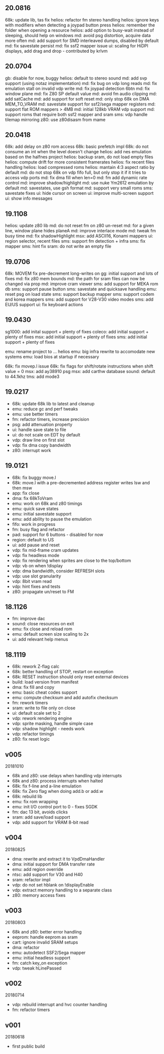 ## 20.0816

68k: update lib, tas fix
helios: refactor fm stereo handling
helios: ignore keys with modifiers when detecting a joypad button press
helios: remember the folder when opening a resource
helios: add option to busy-wait instead of sleeping, should help on windows
md: avoid psg distortion, acquire data more often
md: add support for SMD interleaved dumps, disabled by default
md: fix savestate persist
md: fix ssf2 mapper issue
ui: scaling for HiDPI displays, add drag and drop - contributed by krlvm

## 20.0704
gb: disable for now, buggy
helios: default to stereo sound
md: add svp support (using notaz implementation)
md: fix bug on vdp long reads
md: fix emulation stall on invalid vdp write
md: fix joypad detection 6btn
md: fix window plane
md: fix Z80 SP default value
md: avoid fm audio clipping
md: add satCache
md: add support for soft reset
md: only stop 68k on DMA MEM_TO_VRAM
md: savestate support for ssf2/sega mapper registers
md: support flat ROM mappers > 4MB
md: initial 128kb VRAM vdp support
md: support roms that require both ssf2 mapper and sram
sms: vdp handle tilemap mirroring
z80: use z80disasm from mame

## 20.0418
68k: add delay on z80 rom access
68k: basic prefetch impl
68k: do not consume an int when the level doesn't change
helios: add nes emulation based on the halfnes project
helios: backup sram, do not load empty files
helios: compute drift for more consistent framerates
helios: fix recent files handling
helios: load compressed roms
helios: mantain 4:3 aspect ratio by default
md: do not stop 68k on vdp fifo full, but only stop it if it tries to access vdp ports
md: fix dma fill when len=0
md: fm add dynamic rate control
md: improve shadow/highlight
md: use nuke Ym2612 emulation by default
md: savestates, use gsh format
md: support very small roms
sms: savestate fixes
ui: hide cursor on screen
ui: improve multi-screen support
ui: show info messages

## 19.1108
helios: update z80 lib
md: do not reset fm on z80 un-reset
md: for a given line, window plane hides planeA
md: improve interlace mode
md: tweak fm busy time
md: fix shadowHighlight
msx: add ASCII16, Konami mappers
ui: region selector, recent files
sms: support fm detection + infra
sms: fix mapper
sms: hint fix
sram: do not write an empty file

## 19.0706
68k: MOVEM fix pre-decrement long-writes on
gg: initial support and lots of fixes
md: fix z80 mem bounds
md: the path for sram files can now be changed via prop
md: improve cram viewer
sms: add support for MEKA rom db
sms: support pause button
sms: savestate and quicksave handling
emu: reset psg on load state
sms: support backup mapper
sms: support codem and korea mappers
sms: add support for V28-V30 video modes
sms: add EU/US support
ui: fix keyboard actions

## 19.0430
sg1000: add inital support + plenty of fixes
coleco: add initial support + plenty of fixes
msx: add initial support + plenty of fixes
sms: add initial support + plenty of fixes

emu: rename project to ... helios
emu: big infra rewrite to accomodate new systems
emu: load bios at startup if necessary

68k: fix movep.l issue
68k: fix flags for shift/rotate instructions when shift value = 0
msx: add ay38910 psg
msx: add carthw database
sound: default to 44.1khz
tms: add mode3


## 19.0217
* 68k: update 68k lib to latest and cleanup
* emu: reduce gc and perf tweaks
* emu: use better timers
* fm: refactor timers, increase precision
* psg: add attenuation property
* ui: handle save state to file
* ui: do not scale on EDT by default
* vdp: draw line on first slot
* vdp: fix dma copy bandwidth
* z80: interrupt work

## 19.0121
* 68k: fix buggy move.l
* 68k: move.l with a pre-decremented address register writes lsw and then msw
* app: fix close
* dma: fix 68kToVram
* emu: work on 68k and z80 timings
* emu: quick save states
* emu: initial savestate support
* emu: add ability to pause the emulation
* fifo: work in progress
* fm: busy flag and refactor
* pad: support for 6 buttons - disabled for now
* region: default to US
* ui: add pause and reset
* vdp: fix mid-frame cram updates
* vdp: fix headless mode
* vdp: fix rendering when sprites are close to the top/bottom
* vdp: vb on when !display
* vdp: dma bandwidth, consider REFRESH slots
* vdp: use slot granularity
* vdp: 8bit vram read
* vdp: hint fixes and tests
* z80: propagate un/reset to FM

## 18.1126
* fm: improve dac
* sound: close resources on exit
* emu: fix close and reload rom
* emu: default screen size scaling to 2x
* ui: add relevant help menus

## 18.1119
* 68k: rework Z-flag calc
* 68k: better handling of STOP, restart on exception
* 68k: RESET instruction should only reset external devices
* build: load version from manifest
* dma: fix fill and copy
* emu: basic cheat codes support
* emu: compute checksum and add autofix checksum
* fm: rework timers
* sram: write to file only on close
* ui: default scale set to 2
* vdp: rework rendering engine
* vdp: sprite masking, handle simple case
* vdp: shadow highlight - needs work
* vdp: refactor timings
* z80: fix reset logic

## v005
20181010  
* 68k and z80: use delays when handling vdp interrupts  
* 68k and z80: process interrupts when halted  
* 68k: fix f-line and a-line emulation  
* 68k: fix Zero flag when doing add.b or add.w  
* 68k: rebuild lib  
* emu: fix rom wrapping  
* emu: init I/O control port to 0 - fixes SGDK  
* fm: dac 13 bit, avoids clicks  
* sram: add save/load support  
* vdp: add support for VRAM 8-bit read  

## v004  
20180825    
* dma: rewrite and extract it to VpdDmaHandler  
* dma: initial support for DMA transfer rate  
* emu: add region override  
* ntsc: add support for V30 and H40  
* sram: refactor impl  
* vdp: do not set hblank on !displayEnable  
* vdp: extract memory handling to a separate class  
* z80: memory access fixes  

## v003  
20180803  
* 68k and z80: better error handling  
* eeprom: handle eeprom as sram  
* cart: ignore invalid SRAM setups  
* dma: refactor  
* emu: autodetect SSF2/Sega mapper  
* emu: initial headless support  
* fm: catch key_on exception  
* vdp: tweak hLinePassed  

## v002  
20180714  
* vdp: rebuild interrupt and hvc counter handling  
* fm: refactor timers  

## v001  
20180618  
* first public build  
